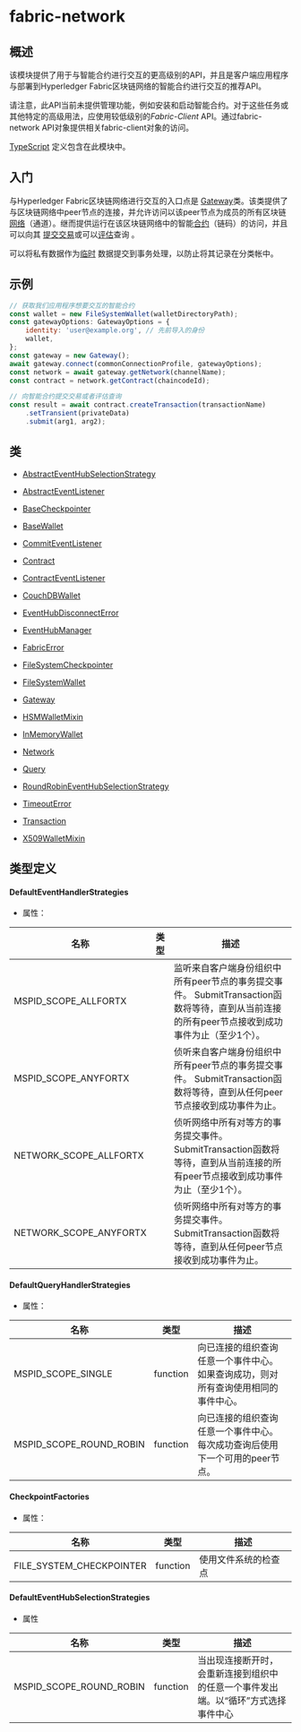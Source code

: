 # fabric-network

## 概述

 该模块提供了用于与智能合约进行交互的更高级别的API，并且是客户端应用程序与部署到Hyperledger Fabric区块链网络的智能合约进行交互的推荐API。 

 请注意，此API当前未提供管理功能，例如安装和启动智能合约。对于这些任务或其他特定的高级用法，应使用较低级别的*Fabric-Client* API。通过fabric-network API对象提供相关fabric-client对象的访问。 

[TypeScript](http://www.typescriptlang.org/)  定义包含在此模块中。 

## 入门

与Hyperledger Fabric区块链网络进行交互的入口点是 [Gateway](https://hyperledger.github.io/fabric-sdk-node/release-1.4/module-fabric-network.Gateway.html)类。该类提供了与区块链网络中peer节点的连接，并允许访问以该peer节点为成员的所有区块链[网络](https://hyperledger.github.io/fabric-sdk-node/release-1.4/module-fabric-network.Network.html)（通道）。继而提供运行在该区块链网络中的智能[合约](https://hyperledger.github.io/fabric-sdk-node/release-1.4/module-fabric-network.Contract.html)（链码）的访问，并且可以向其 [提交](https://hyperledger.github.io/fabric-sdk-node/release-1.4/module-fabric-network.Transaction.html#submit)[交易](https://hyperledger.github.io/fabric-sdk-node/release-1.4/module-fabric-network.Transaction.html)或可以[评估](https://hyperledger.github.io/fabric-sdk-node/release-1.4/module-fabric-network.Transaction.html#evaluate)查询 。

可以将私有数据作为[临时](https://hyperledger.github.io/fabric-sdk-node/release-1.4/module-fabric-network.Transaction.html#setTransient) 数据提交到事务处理，以防止将其记录在分类帐中。

## 示例

```javascript
// 获取我们应用程序想要交互的智能合约
const wallet = new FileSystemWallet(walletDirectoryPath);
const gatewayOptions: GatewayOptions = {
    identity: 'user@example.org', // 先前导入的身份
    wallet,
};
const gateway = new Gateway();
await gateway.connect(commonConnectionProfile, gatewayOptions);
const network = await gateway.getNetwork(channelName);
const contract = network.getContract(chaincodeId);

// 向智能合约提交交易或者评估查询
const result = await contract.createTransaction(transactionName)
    .setTransient(privateData)
    .submit(arg1, arg2);
```



## 类

- [AbstractEventHubSelectionStrategy](../classes/module-fabric-network.AbstractEventHubSelectionStrategy.md)

- [AbstractEventListener](../classes/module-fabric-network.AbstractEventListener.md)

- [BaseCheckpointer](../classes/module-fabric-network.BaseCheckpointer.md)

- [BaseWallet](../classes/module-fabric-network.BaseWallet.md)

- [CommitEventListener](../classes/module-fabric-network.CommitEventListener.md)

- [Contract](../classes/module-fabric-network.Contract.md)

- [ContractEventListener](../classes/module-fabric-network.ContractEventListener.md)

- [CouchDBWallet](../classes/module-fabric-network.CouchDBWallet.md)

- [EventHubDisconnectError](../classes/module-fabric-network.EventHubDisconnectError.md)

- [EventHubManager](../classes/module-fabric-network.EventHubManager.md)

- [FabricError](../classes/module-fabric-network.FabricError.md)

- [FileSystemCheckpointer](../classes/module-fabric-network.FileSystemCheckpointer.md)

- [FileSystemWallet](../classes/module-fabric-network.FileSystemWallet.md)

- [Gateway](../classes/module-fabric-network.Gateway.md)

- [HSMWalletMixin](../classes/module-fabric-network.HSMWalletMixin.md)

- [InMemoryWallet](../classes/module-fabric-network.InMemoryWallet.md)

- [Network](../classes/module-fabric-network.Network.md)

- [Query](../classes/module-fabric-network.Query.md)

- [RoundRobinEventHubSelectionStrategy](../classes/module-fabric-network.RoundRobinEventHubSelectionStrategy.md)

- [TimeoutError](../classes/module-fabric-network.TimeoutError.md)

- [Transaction](../classes/module-fabric-network.Transaction.md)

- [X509WalletMixin](../classes/module-fabric-network.X509WalletMixin.md)

  

## 类型定义

#### DefaultEventHandlerStrategies

- 属性：

| 名称                   | 类型 | 描述                                                         |
| ---------------------- | ---- | ------------------------------------------------------------ |
| MSPID_SCOPE_ALLFORTX   |      | 监听来自客户端身份组织中所有peer节点的事务提交事件。  SubmitTransaction函数将等待，直到从当前连接的所有peer节点接收到成功事件为止（至少1个）。 |
| MSPID_SCOPE_ANYFORTX   |      | 侦听来自客户端身份组织中所有peer节点的事务提交事件。 SubmitTransaction函数将等待，直到从任何peer节点接收到成功事件为止。 |
| NETWORK_SCOPE_ALLFORTX |      | 侦听网络中所有对等方的事务提交事件。 SubmitTransaction函数将等待，直到从当前连接的所有peer节点接收到成功事件为止（至少1个）。 |
| NETWORK_SCOPE_ANYFORTX |      | 侦听网络中所有对等方的事务提交事件。 SubmitTransaction函数将等待，直到从任何peer节点接收到成功事件为止。 |

#### DefaultQueryHandlerStrategies

- 属性：

| 名称                    | 类型     | 描述                                                         |
| ----------------------- | -------- | ------------------------------------------------------------ |
| MSPID_SCOPE_SINGLE      | function | 向已连接的组织查询任意一个事件中心。如果查询成功，则对所有查询使用相同的事件中心。 |
| MSPID_SCOPE_ROUND_ROBIN | function | 向已连接的组织查询任意一个事件中心。每次成功查询后使用下一个可用的peer节点。 |

#### CheckpointFactories

- 属性：

| 名称                     | 类型     | 描述                 |
| ------------------------ | -------- | -------------------- |
| FILE_SYSTEM_CHECKPOINTER | function | 使用文件系统的检查点 |

#### DefaultEventHubSelectionStrategies

- 属性

| 名称                    | 类型     | 描述                                                         |
| ----------------------- | -------- | ------------------------------------------------------------ |
| MSPID_SCOPE_ROUND_ROBIN | function | 当出现连接断开时，会重新连接到组织中的任意一个事件发出端。以“循环”方式选择事件中心 |